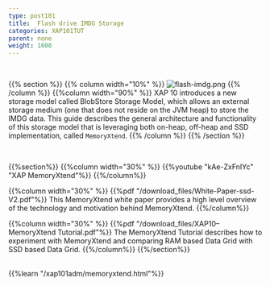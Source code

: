 ```yaml
---
type: post101
title:  Flash drive IMDG Storage
categories: XAP101TUT
parent: none
weight: 1600
---
```


<br>

{{% section %}}
{{% column  width="10%" %}}
![flash-imdg.png](/attachment_files/subject/flash-imdg.png)
{{% /column %}}
{{%column width="90%" %}}
XAP 10 introduces a new storage model called BlobStore Storage Model, which allows an external storage medium (one that does not reside on the JVM heap) to store the IMDG data. This guide describes the general architecture and functionality of this storage model that is leveraging both on-heap, off-heap and SSD implementation, called `MemoryXtend`.
{{% /column %}}
{{% /section %}}

<br>


{{%section%}}
{{%column width="30%"  %}}
{{%youtube "kAe-ZxFnIYc"  "XAP MemoryXtend"%}}
{{%/column%}}

{{%column width="30%"  %}}
{{%pdf "/download_files/White-Paper-ssd-V2.pdf"%}}
This MemoryXtend white paper provides a high level overview of the technology and motivation behind MemoryXtend.
{{%/column%}}

{{%column width="30%"  %}}
{{%pdf "/download_files/XAP10–MemoryXtend Tutorial.pdf"%}}
The MemoryXtend Tutorial describes how to experiment with MemoryXtend and comparing RAM based Data Grid with SSD based Data Grid.
{{%/column%}}
{{%/section%}}

<br>
{{%learn "/xap101adm/memoryxtend.html"%}}

